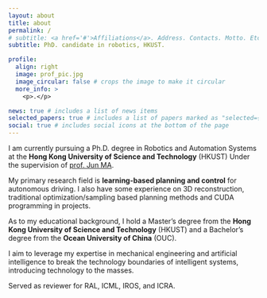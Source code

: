 ```yaml
---
layout: about
title: about
permalink: /
# subtitle: <a href='#'>Affiliations</a>. Address. Contacts. Motto. Etc.
subtitle: PhD. candidate in robotics, HKUST.

profile:
  align: right
  image: prof_pic.jpg
  image_circular: false # crops the image to make it circular
  more_info: >
    <p>.</p>

news: true # includes a list of news items
selected_papers: true # includes a list of papers marked as "selected={true}"
social: true # includes social icons at the bottom of the page
---
```


<!-- Write your biography here. Tell the world about yourself. Link to your favorite [subreddit](http://reddit.com). You can put a picture in, too. The code is already in, just name your picture `prof_pic.jpg` and put it in the `img/` folder. -->

<!-- Put your address / P.O. box / other info right below your picture. You can also disable any of these elements by editing `profile` property of the YAML header of your `_pages/about.md`. Edit `_bibliography/papers.bib` and Jekyll will render your [publications page](/al-folio/publications/) automatically. -->

<!-- Link to your social media connections, too. This theme is set up to use [Font Awesome icons](https://fontawesome.com/) and [Academicons](https://jpswalsh.github.io/academicons/), like the ones below. Add your Facebook, Twitter, LinkedIn, Google Scholar, or just disable all of them. -->

I am currently pursuing a Ph.D. degree in Robotics and Automation Systems at the **Hong Kong University of Science and Technology** (HKUST) Under the supervision of [prof. Jun MA](https://personal.hkust-gz.edu.cn/junma/index.html). 

My primary research field is **learning-based planning and control** for autonomous driving. I also have some experience on 3D reconstruction, traditional optimization/sampling based planning methods and CUDA programming in projects. 

As to my educational background, I hold a Master’s degree from the **Hong Kong University of Science and Technology** (HKUST) and a Bachelor’s degree from the **Ocean University of China** (OUC). 

I aim to leverage my expertise in mechanical engineering and artificial intelligence to break the technology boundaries of intelligent systems, introducing technology to the masses.

Served as reviewer for RAL, ICML, IROS, and ICRA.
